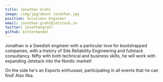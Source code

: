 ```yaml
---
title: Jonathan Grahl
image: /img/jpg/about-jonathan.jpg
position: Solutions Engineer
email: jonathan.grahl@jetstack.io
twitter: jonathangrahl
github: bittermandel
---
```


Jonathan is a Swedish engineer with a particular love for bootstrapped
companies, with a history of Site Reliability Engineering and fullstack
consultancy. Nifty with both technical and business skills, he will work with
expanding Jetstack into the Nordic market!

On the side he's an Esports enthusiast, participating in all events that he can
find! Also fika.
